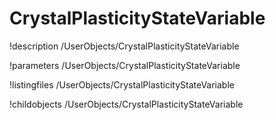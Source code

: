<!-- MOOSE Documentation Stub: Remove this when content is added. -->

# CrystalPlasticityStateVariable
!description /UserObjects/CrystalPlasticityStateVariable

!parameters /UserObjects/CrystalPlasticityStateVariable

!listingfiles /UserObjects/CrystalPlasticityStateVariable

!childobjects /UserObjects/CrystalPlasticityStateVariable
